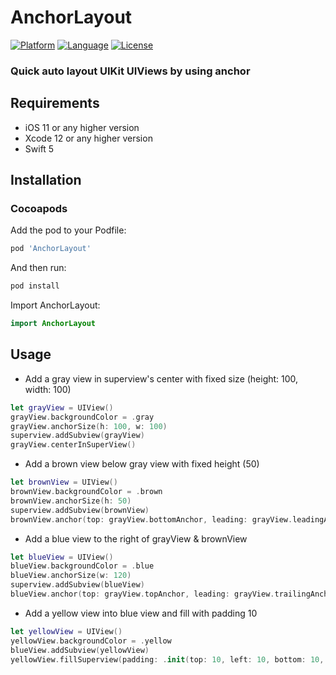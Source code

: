 # AnchorLayout
[![Platform](http://img.shields.io/badge/platform-iOS-blue.svg?style=flat)](https://developer.apple.com/iphone/index.action)
[![Language](http://img.shields.io/badge/language-Swift-brightgreen.svg?style=flat)](https://developer.apple.com/swift)
[![License](http://img.shields.io/badge/license-MIT-lightgrey.svg?style=flat)](http://mit-license.org)

### Quick auto layout UIKit UIViews by using anchor

## Requirements
- iOS 11 or any higher version
- Xcode 12 or any higher version
- Swift 5

## Installation

### Cocoapods
Add the pod to your Podfile:
```ruby
pod 'AnchorLayout'
```

And then run:
```ruby
pod install
```
Import AnchorLayout:
```swift
import AnchorLayout
```

## Usage
- Add a gray view in superview's center with fixed size (height: 100, width: 100)
```swift
let grayView = UIView()
grayView.backgroundColor = .gray
grayView.anchorSize(h: 100, w: 100)
superview.addSubview(grayView)
grayView.centerInSuperView()
```
- Add a brown view below gray view with fixed height (50)
```swift
let brownView = UIView()
brownView.backgroundColor = .brown
brownView.anchorSize(h: 50)
superview.addSubview(brownView)
brownView.anchor(top: grayView.bottomAnchor, leading: grayView.leadingAnchor, bottom: nil, trailing: grayView.trailingAnchor)
```

- Add a blue view to the right of grayView & brownView
```swift
let blueView = UIView()
blueView.backgroundColor = .blue
blueView.anchorSize(w: 120)
superview.addSubview(blueView)
blueView.anchor(top: grayView.topAnchor, leading: grayView.trailingAnchor, bottom: brownView.bottomAnchor, trailing: nil)
```

- Add a yellow view into blue view and fill with padding 10
```swift
let yellowView = UIView()
yellowView.backgroundColor = .yellow
blueView.addSubview(yellowView)
yellowView.fillSuperview(padding: .init(top: 10, left: 10, bottom: 10, right: 10))
```
        
